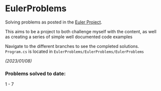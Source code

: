 # EulerProblems

Solving problems as posted in the [Euler Project](https://projecteuler.net/archives).

This aims to be a project to both challenge myself with the content, as well as creating a series of simple well documented code examples

Navigate to the different branches to see the completed solutions.  
`Program.cs` is located in `EulerProblems/EulerProblems/EulerProblems`

*(2023/01/08)*
### Problems solved to date: 
1 - 7
